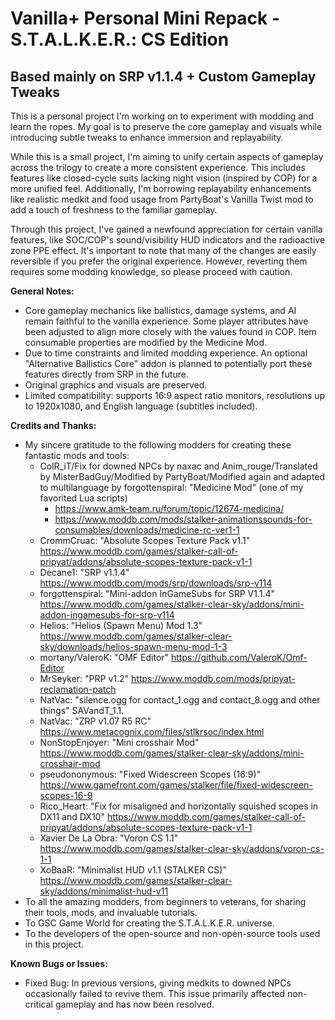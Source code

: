# Vanilla+ Personal Mini Repack - S.T.A.L.K.E.R.: CS Edition

## Based mainly on SRP v1.1.4 + Custom Gameplay Tweaks

This is a personal project I'm working on to experiment with modding and learn the ropes. My goal is to preserve the core gameplay and visuals while introducing subtle tweaks to enhance immersion and replayability.

While this is a small project, I'm aiming to unify certain aspects of gameplay across the trilogy to create a more consistent experience. This includes features like closed-cycle suits lacking night vision (inspired by COP) for a more unified feel. Additionally, I'm borrowing replayability enhancements like realistic medkit and food usage from PartyBoat's Vanilla Twist mod to add a touch of freshness to the familiar gameplay.

Through this project, I've gained a newfound appreciation for certain vanilla features, like SOC/COP's sound/visibility HUD indicators and the radioactive zone PPE effect. It's important to note that many of the changes are easily reversible if you prefer the original experience. However, reverting them requires some modding knowledge, so please proceed with caution.

**General Notes:**

- Core gameplay mechanics like ballistics, damage systems, and AI remain faithful to the vanilla experience. Some player attributes have been adjusted to align more closely with the values found in COP. Item consumable properties are modified by the Medicine Mod.
- Due to time constraints and limited modding experience. An optional "Alternative Ballistics Core" addon is planned to potentially port these features directly from SRP in the future.
- Original graphics and visuals are preserved.
- Limited compatibility: supports 16:9 aspect ratio monitors, resolutions up to 1920x1080, and English language (subtitles included).

**Credits and Thanks:**

- My sincere gratitude to the following modders for creating these fantastic mods and tools:
  - ColR_iT/Fix for downed NPCs by naxac and Anim_rouge/Translated by MisterBadGuy/Modified by PartyBoat/Modified again and adapted to multilanguage by forgottenspiral: "Medicine Mod" (one of my favorited Lua scripts)
    - <https://www.amk-team.ru/forum/topic/12674-medicina/>
    - <https://www.moddb.com/mods/stalker-animationssounds-for-consumables/downloads/medicine-rc-ver1-1>
  - CrommCruac: "Absolute Scopes Texture Pack v1.1" <https://www.moddb.com/games/stalker-call-of-pripyat/addons/absolute-scopes-texture-pack-v1-1>
  - Decane1: "SRP v1.1.4" <https://www.moddb.com/mods/srp/downloads/srp-v114>
  - forgottenspiral: "Mini-addon InGameSubs for SRP V1.1.4" <https://www.moddb.com/games/stalker-clear-sky/addons/mini-addon-ingamesubs-for-srp-v114>
  - Helios: "Helios (Spawn Menu) Mod 1.3" <https://www.moddb.com/games/stalker-clear-sky/downloads/helios-spawn-menu-mod-1-3>
  - mortany/VaIeroK: "OMF Editor" <https://github.com/VaIeroK/Omf-Editor>
  - MrSeyker: "PRP v1.2" <https://www.moddb.com/mods/pripyat-reclamation-patch>
  - NatVac: "silence.ogg for contact_1.ogg and contact_8.ogg and other things" SAVandT_1.1.
  - NatVac: "ZRP v1.07 R5 RC" <https://www.metacognix.com/files/stlkrsoc/index.html>
  - NonStopEnjoyer: "Mini crosshair Mod" <https://www.moddb.com/games/stalker-clear-sky/addons/mini-crosshair-mod>
  - pseudononymous: "Fixed Widescreen Scopes (16:9)" <https://www.gamefront.com/games/stalker/file/fixed-widescreen-scopes-16-9>
  - Rico_Heart: "Fix for misaligned and horizontally squished scopes in DX11 and DX10" <https://www.moddb.com/games/stalker-call-of-pripyat/addons/absolute-scopes-texture-pack-v1-1>
  - Xavier De La Obra: "Voron CS 1.1" <https://www.moddb.com/games/stalker-clear-sky/addons/voron-cs-1-1>
  - XoBaaR: "Minimalist HUD v1.1 (STALKER CS)" <https://www.moddb.com/games/stalker-clear-sky/addons/minimalist-hud-v11>
- To all the amazing modders, from beginners to veterans, for sharing their tools, mods, and invaluable tutorials.
- To GSC Game World for creating the S.T.A.L.K.E.R. universe.
- To the developers of the open-source and non-open-source tools used in this project.

**Known Bugs or Issues:**

- Fixed Bug: In previous versions, giving medkits to downed NPCs occasionally failed to revive them. This issue primarily affected non-critical gameplay and has now been resolved.
